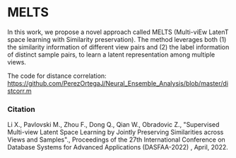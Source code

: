# MELTS

In this work,  we propose a novel approach called
MELTS (Multi-viEw LatenT space learning with Similarity preservation). The method leverages both (1) the similarity information of different view pairs and (2) the label information of distinct sample pairs, to learn a latent representation among multiple views. 



The code for distance correlation: https://github.com/PerezOrtegaJ/Neural_Ensemble_Analysis/blob/master/distcorr.m



### Citation

Li X., Pavlovski M., Zhou F., Dong Q., Qian W., Obradovic Z., "Supervised Multi-view Latent Space Learning by Jointly Preserving Similarities across Views and Samples"., Proceedings of the 27th International Conference on Database Systems for Advanced Applications (DASFAA-2022) , April, 2022.